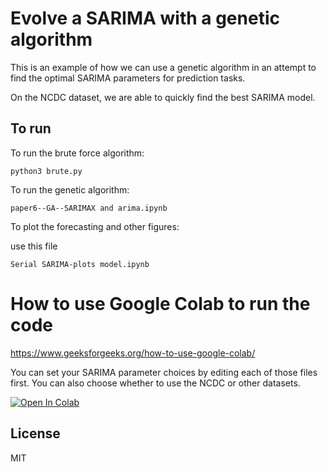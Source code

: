 # Evolve a SARIMA with a genetic algorithm

This is an example of how we can use a genetic algorithm in an attempt to find the optimal SARIMA parameters for prediction tasks.

On the NCDC dataset, we are able to quickly find the best SARIMA model. 

## To run

To run the brute force algorithm:

```python3 brute.py```

To run the genetic algorithm:

```paper6--GA--SARIMAX and arima.ipynb```

 To plot the forecasting and other figures:
 
 use this file
 
```Serial SARIMA-plots model.ipynb```

# How to use Google Colab to run the code

https://www.geeksforgeeks.org/how-to-use-google-colab/

You can set your SARIMA parameter choices by editing each of those files first. You can also choose whether to use the NCDC or other datasets. 

[![Open In Colab](https://colab.research.google.com/assets/colab-badge.svg)](https://github.com/ibrahim85/Genetic-Alg-and-SARIMA/blob/master/Genetic%20Alg%20and%20SARIMA/Serial%20SARIMA-%20plots%20model.ipynb)

## License

MIT
